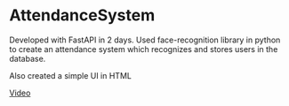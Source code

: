 ﻿# AttendanceSystem
Developed with FastAPI in 2 days. Used face-recognition library in python to create an attendance system which recognizes and stores users in the database.

Also created a simple UI in HTML

[Video](https://drive.google.com/file/d/1QDeuO7VMzYHPZ6wn0Q2wrztzQhqhGmLc/view?usp=sharing)
